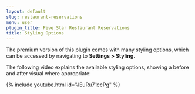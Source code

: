 ```yaml
---
layout: default
slug: restaurant-reservations
menu: user
plugin_title: Five Star Restaurant Reservations
title: Styling Options
---
```

The premium version of this plugin comes with many styling options, which can be accessed by navigating to **Settings > Styling**.

The following video explains the available styling options, showing a before and after visual where appropriate:

{% include youtube.html id="JEuRu71ccPg" %}